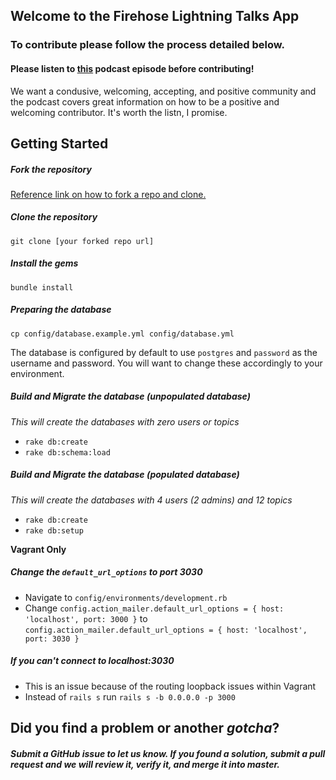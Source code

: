 ## Welcome to the Firehose Lightning Talks App
### To contribute please follow the process detailed below.
#### Please listen to [this](https://devchat.tv/ruby-rogues/216-rr-code-review-culture-with-derek-prior) podcast episode before contributing!
We want a condusive, welcoming, accepting, and positive community and the podcast covers great information on how to be a positive and welcoming contributor. It's worth the listn, I promise.

## Getting Started
##### Fork the repository
[Reference link on how to fork a repo and clone.](http://community.thefirehoseproject.com/2015/08/19/How-To-Fork-A-Repo-And-Contribute.html)

##### Clone the repository
`git clone [your forked repo url]`

##### Install the gems
`bundle install`

##### Preparing the database
`cp config/database.example.yml config/database.yml`

The database is configured by default to use `postgres` and `password` as the username and password. You will want to change these accordingly to your environment.

##### Build and Migrate the database (unpopulated database)
_This will create the databases with zero users or topics_
* `rake db:create`
* `rake db:schema:load`

##### Build and Migrate the database (populated database)
_This will create the databases with 4 users (2 admins) and 12 topics_
* `rake db:create`
* `rake db:setup`

**Vagrant Only**
##### Change the `default_url_options` to port 3030
* Navigate to `config/environments/development.rb`
* Change `config.action_mailer.default_url_options = { host: 'localhost', port: 3000 }` to `config.action_mailer.default_url_options = { host: 'localhost', port: 3030 }`

##### If you can't connect to localhost:3030
* This is an issue because of the routing loopback issues within Vagrant
* Instead of `rails s` run `rails s -b 0.0.0.0 -p 3000`

## Did you find a problem or another _gotcha_?
##### Submit a GitHub issue to let us know. If you found a solution, submit a pull request and we will review it, verify it, and merge it into master.
